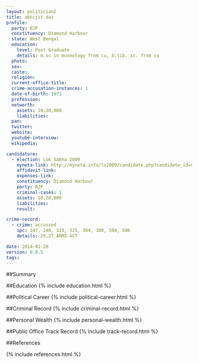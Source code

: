 ```yaml
---
layout: politician2
title: abhijit das
profile: 
  party: BJP
  constituency: Diamond Harbour
  state: West Bengal
  education: 
    level: Post Graduate
    details: m.sc in museology from cu, b.lib. sc. from cu
  photo: 
  sex: 
  caste: 
  religion: 
  current-office-title: 
  crime-accusation-instances: 1
  date-of-birth: 1971
  profession: 
  networth: 
    assets: 10,20,000
    liabilities: 
  pan: 
  twitter: 
  website: 
  youtube-interview: 
  wikipedia: 

candidature: 
  - election: Lok Sabha 2009
    myneta-link: http://myneta.info/ls2009/candidate.php?candidate_id=8176
    affidavit-link: 
    expenses-link: 
    constituency: Diamond Harbour 
    party: BJP
    criminal-cases: 1
    assets: 10,20,000
    liabilities: 
    result:  

crime-record: 
  - crime: accussed
    ipc: 147, 148, 323, 325, 384, 380, 504, 506
    details: 25,27 ARMS ACT 

date: 2014-01-28
version: 0.0.5
tags: 
---
```

##Summary


##Education
{% include education.html %}


##Political Career
{% include political-career.html %}


##Criminal Record
{% include criminal-record.html %}


##Personal Wealth
{% include personal-wealth.html %}


##Public Office Track Record
{% include track-record.html %}


##References


{% include references.html %}